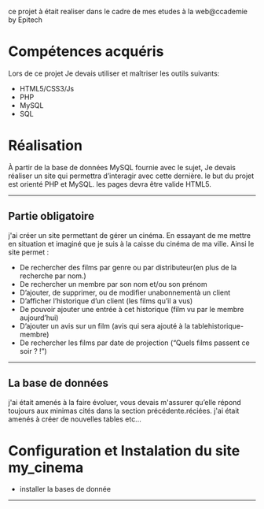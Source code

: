 ce projet à était realiser dans le cadre de mes etudes à la web@ccademie by Epitech
# Compétences acquéris
Lors de ce projet Je devais utiliser et maîtriser les outils suivants:
  * HTML5/CSS3/Js
  * PHP
  * MySQL
  * SQL
  
# Réalisation

À partir de la base de données MySQL fournie avec le sujet, Je devais  réaliser un site qui permettra d’interagir avec cette dernière. le but du projet est orienté PHP et MySQL. les pages devra être valide HTML5.

----------------

## Partie obligatoire
      
j'ai créer un site permettant de gérer un cinéma. En essayant de me mettre en situation et imaginé  que je suis à la caisse du cinéma de ma ville. Ainsi le site  permet :

   * De rechercher des films par genre ou par distributeur(en plus de la recherche par nom.)
   * De rechercher un membre par son nom et/ou son prénom
   * D’ajouter, de supprimer, ou de modifier unabonnementà un client
   * D’afficher l’historique d’un client (les films qu’il a vus)
   * De pouvoir ajouter une entrée à cet historique (film vu par le membre aujourd’hui)
   * D’ajouter un avis sur un film (avis qui sera ajouté à la tablehistorique-membre)
   * De rechercher les films par date de projection (“Quels films passent ce soir ? !”)
    
----------------

## La base de données
j'ai était amenés à la faire évoluer, vous devais m'assurer qu’elle répond toujours aux minimas cités dans la section précédente.réciées. j'ai était  amenés à créer de nouvelles tables etc...

# Configuration et Instalation du site my_cinema

  * installer la bases de donnée
  ---------------
  
